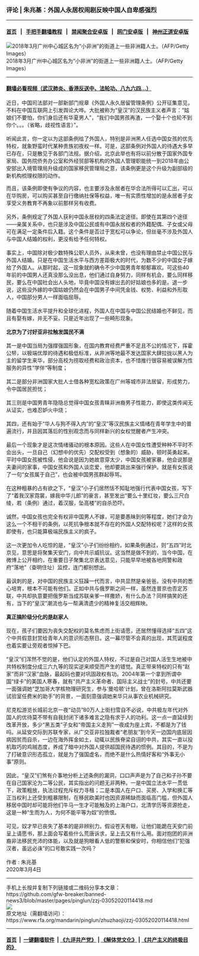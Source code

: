 ### 评论 | 朱兆基：外国人永居权闹剧反映中国人自卑感强烈
------------------------

#### [首页](https://github.com/gfw-breaker/banned-news3/blob/master/README.md) &nbsp;&nbsp;|&nbsp;&nbsp; [手把手翻墙教程](https://github.com/gfw-breaker/guides/wiki) &nbsp;&nbsp;|&nbsp;&nbsp; [禁闻聚合安卓版](https://github.com/gfw-breaker/bn-android) &nbsp;&nbsp;|&nbsp;&nbsp; [网门安卓版](https://github.com/oGate2/oGate) &nbsp;&nbsp;|&nbsp;&nbsp; [神州正道安卓版](https://github.com/SzzdOgate/update) 



<div id="headerimg">
 <img alt="2018年3月广州中心城区名为“小非洲”的街道上一些非洲籍人士。（AFP/Getty Images）" src="https://www.rfa.org/mandarin/pinglun/zhuzhaoji/zzj-03052020114418.html/GettyImages-955122220-600x400.jpg/image" title="2018年3月广州中心城区名为“小非洲”的街道上一些非洲籍人士。（AFP/Getty Images）"/>
 <div id="headerimgcontents">
  <div id="headerimgcaption">
   <span>
    2018年3月广州中心城区名为“小非洲”的街道上一些非洲籍人士。（AFP/Getty Images）
   </span>
   <!-- zoomattribute -->
  </div>
  <!-- headerimgcaption -->
 </div>
 <!-- headerimagecontents -->
</div>

<hr/>


#### [翻墙必看视频（武汉肺炎、香港反送中、法轮功、八九六四...）](https://github.com/gfw-breaker/banned-news3/blob/master/pages/link3.md)

<div id="storytext">
 <div>
  <div class="slot_header">
  </div>
 </div>
 <p>
  近日，中国司法部对一部新部门规章《外国人永久居留管理条例》公开征集意见，不料在中国互联网上引发舆论大哗。大批被称为“皇汉”的汉民族主义者声言：“姑娘们不要怕，你们身后还有华夏男人”，“我们中国男孩再渣，一个娶十个也轮不到你个。。。（省略，歧视性语言）”。
  <br/>
  <br/>
  听闻此言，你一定以为这部条例给了外国人，特别是非洲黑人任选中国女孩的优先特权，就象野蛮时代某种贵族初夜权一样。可是，这部条例对外国人的待遇大多早已存在，只是散见于各部门法规。据介绍，北京此举也有将以前分散于国家外国专家局、国务院侨务办公室和外经贸部等机构的外国人管理职能统一到2018年由公安部出入境管理局升级成的国家移民管理局之意，该条例更是这个升级为副部级的新机构梳理权限的动作。
 </p>
 <p>
  而且，该条例即使有争议的内容，也主要涉及永居者在华合法所得可以汇出，可以在华购房，可以购买甚至自行缴纳社保等权益，唯一有实质性增加的是永居者子女享受义务教育不再象以前那样另有收费。
  <br/>
  <br/>
  另外，条例规定了外国人获利中国永居权的四条法定途径。即使在其第四个途径——亲属关系中，也只是涉及中国公民或有中国永居权者的外籍配偶、子女或父母可在满足一定条件后入籍。这个条件是否过于宽松可以争论，但丝毫不涉及外国人与中国人结婚的权利，更没有给予任何特权。
  <br/>
  <br/>
  事实上，中国除对极少数特殊公职人员外，从来未曾，也没有理由禁止中国公民与外国人结婚。只是在中国生活水平与西方差距极大的时代，为数不少的中国女子嫁给了外国人。从那时起，这一现象就的确令不少中国男青年郁郁寡欢。可这些40年前的中国男人还真没那么没出息，他们通过自身努力，同样有机会，要么同样移民，要么在中国社会出人头地，毕竟中国没有嫁出去的好姑娘也多的是。退一步说，这些没外嫁的中国姑娘仍然会在中国男子中间凭金钱、权势、利益和外形取人，中国部分男人一样面临屈辱。
  <br/>
  <br/>
  随着中国生活水平提升和全球化进程，外国人在中国与中国公民结婚也不鲜见，而且有娶有嫁，并无不妥。只是近年出现了一些畸形现象。
  <br/>
  <br/>
  <b>
   北京为了讨好亚非拉触发国民不满
  </b>
  <br/>
  <br/>
  其一是中国当局为强撑强国形象，在国内教育经费严重不足且不公的情况下，挥霍公帑，以极端优厚的待遇和极低标准，从非洲等地最不发达国家大肆拉拢以黑人为主的留学生来华，部分高校为捞取经费和政治资本，也不惜推行很容易被误解为性服务的异性“学伴“等制度；
  <br/>
  <br/>
  其二是部分非洲国家大批人士借各种宽松政策在广州等城市非法居留，形成势力，令中国居民担忧；
  <br/>
  <br/>
  其三则是中国男青年隐隐总觉得中国女孩青睐非洲裔男子性能力，即使这类传闻无从证实，也难忍妒火中烧；
  <br/>
  <br/>
  其四，还有始于“华人与狗不得入内”的“皇汉”等汉民族主义情绪在青年学生中的普遍流行，并且因其落后的性别观念而与同样新兴的女权觉醒者产生冲突。
  <br/>
  <br/>
  最后一个现象才是这次情绪骚动的根本原因。这些人在中国女性遭受种种不平时不会出头，一旦自己（幻想中的优先）交配权受到（想象的）威胁，顿时英勇起来。平时中国女孩被性侵，他会说是因为她故意穿太少，中国女孩被家暴，他会说那是夫妻间的家事，中国女孩和外国人谈恋爱，他却要跳出来强行保护。就是有女孩说了一句“女孩属于自己”，也会被中国男孩群起辱骂。
  <br/>
  <br/>
  在这种粗暴的占有欲之下，“皇汉”小子们居然恬不知耻地强行代表中国女孩，写下了“着我汉家霓裳，嫁我中华儿郎”的豪言，甚至发出“要么十里红妆，要么三尺白绫，若（条例）通过，着汉服，坠高楼”的自杀恐吓。
  <br/>
  <br/>
  诚然，中国女孩也完全有权非中国男人不嫁，可是要愚昧到何等程度，她们才会为这么一个不相干的条例，以死抗争根本就不存在的外国人交配特权呢？这样的女孩即使有，也只能算极端民族主义的疯子。
  <br/>
  <br/>
  这一次更加令人吃惊的是，“皇汉”小子们纷纷相约，如果条例通过，则“五四”时北京见，意思是将聚集天安门，向中共示威抗议。这当然是做不到的，当今中国，在微博上公开相约，在重要日子聚集北京表达意见，只能早早地被各地网警和政府“落地”（查明住址）监控，连门都别想出。
  <br/>
  <br/>
  最讽刺的是，对中国的民族主义狂躁一代而言，中共显然是亲爸爸。没有中共的悉心培育，根本不可能有他们。正如中共与俄罗斯之间一样，虽然连普京也否定苏联，中共却执意要把俄罗斯当成苏联亲爹一样撒娇，有什么办法？同样搞笑的还有，当下的“皇汉”潮流也与一帮满清遗少的精神复活交相辉映。
  <br/>
  <br/>
  <b>
   真正搞阶级分化的是赵家人
  </b>
  <br/>
  <br/>
  现在，孩子们要因为丧失交配权的莫名焦虑而上街请愿，还居然懂得选择“五四”这个中共假意封赏给青年人的意识形态祭日。这一幕尽管不会真的出现，其荒诞程度也着实要让旁观者惊掉下巴。
  <br/>
  <br/>
  “皇汉”们浑然不觉的是，他们认定的外国人特权，不过是自己对国人活生生地被中共特权制度分成三六九等的现实逆来顺受而产生的错觉。真正带来特权的只有“赵家”而非“汉家”血脉，最起码也要对巩固政权有功。2004年第一个拿到所谓中国“绿卡”的美国人寒春，就有“共产主义革命者、国际主义战士”的封号。中共还要一面强调她“芝加哥大学核物理研究生，参与‘曼哈顿‘计划，曾在洛斯阿拉莫斯武器试验室任费米的助手”的背景，一面刻意强调她来华只从事农业机械研究。
  <br/>
  <br/>
  尼克松游览长城前北京一夜“动员”80万人上街扫雪自不必说，中共极左年代对外国人的优待莫不带有自我封闭下诸多难言之隐有求于人的功利。这一点一直延续到改革开放，多少“黑五类”子女和“帝国主义走狗”一夜成为座上宾，不都是为了钱吗。从延安交际到苏联专家，从广交亚非拉独裁者“老朋友”到今天一边国内底层因病因贫而自杀，一边在海外挥金如土，动辄以民族脊梁自诩的中共，其实一直以投机取巧的鸡贼态度，养成了暗中对外国人提供超国民待遇的惯例。其目的，不是为了打破意识形态孤立，就是为了强国虚名，而绝不是什么热情好客和“外事无小事”原则。
  <br/>
  <br/>
  因此，“皇汉”们煞有介事地分析上述条例的漏洞，口口声声是为了自己和子孙不要在自己国家沦为二等公民，其实指出的问题无非两种。一是中国立法水平一贯低下，政策粗放，执法过程充斥权力寻租；二是本国人在户口、买房、入学和换汇等正当权利上还受到粗暴限制，在移民欧美时也因资源稀缺而面临高门槛，但外国人移居中国时却可能将他们牛马一生才可能触及的上海户口，北清学历等资源抢走，这是一种“生而为人，为何不能平等为奴”的愤恨。
  <br/>
  <br/>
  可见，奴才早已丧失了基本的是非辨别力。假设苍天有眼，让他们能跪在天安门前呈上请愿书，那上面会写着些什么荒唐诉求，呈上去又有什么用。面对抱团的非洲裔非法移民充沛的体能，以及就是狗眼看人低的警察和保安时，你相信他们“犯强汉者，虽远必诛”的口号敢实践一次吗？
  <br/>
  <br/>
  作者 : 朱兆基
  <br/>
  2020年3月4日
 </p>
</div>

<hr/>
手机上长按并复制下列链接或二维码分享本文章：<br/>
https://github.com/gfw-breaker/banned-news3/blob/master/pages/pinglun/zzj-03052020114418.md <br/>
<a href='https://github.com/gfw-breaker/banned-news3/blob/master/pages/pinglun/zzj-03052020114418.md'><img src='https://github.com/gfw-breaker/banned-news3/blob/master/pages/pinglun/zzj-03052020114418.md.png'/></a> <br/>
原文地址（需翻墙访问）：https://www.rfa.org/mandarin/pinglun/zhuzhaoji/zzj-03052020114418.html


------------------------
#### [首页](https://github.com/gfw-breaker/banned-news3/blob/master/README.md) &nbsp;|&nbsp; [一键翻墙软件](https://github.com/gfw-breaker/nogfw/blob/master/README.md) &nbsp;| [《九评共产党》](https://github.com/gfw-breaker/9ping.md/blob/master/README.md#九评之一评共产党是什么) | [《解体党文化》](https://github.com/gfw-breaker/jtdwh.md/blob/master/README.md) | [《共产主义的终极目的》](https://github.com/gfw-breaker/gczydzjmd.md/blob/master/README.md)


<img src='http://gfw-breaker.win/banned-news3/pages/pinglun/zzj-03052020114418.md' width='0px' height='0px'/>